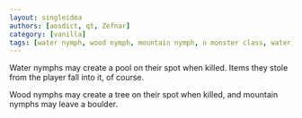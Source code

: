 ```yaml
---
layout: singleidea
authors: [aosdict, qt, Zefnar]
category: [vanilla]
tags: [water nymph, wood nymph, mountain nymph, n monster class, water, trees, boulder]
---
```

Water nymphs may create a pool on their spot when killed. Items they stole from
the player fall into it, of course.

Wood nymphs may create a tree on their spot when killed, and mountain nymphs may
leave a boulder.
